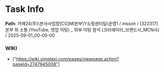 # Task Info

**Path:** 카페24(주)\본사사업장\[CG]MI본부\Y쇼핑센터팀\운영1 / msson / [322317] 본부 외 소통 (YouTube, 영업 미팅) _ 외부 미팅 참석 (크리에이터_브랜드사_MCN사) / 2025-09-01_00-00-00

### WIKI
- ["https://wiki.simplexi.com/pages/viewpage.action?pageId=2747945008"]

